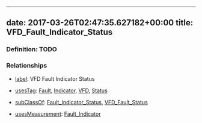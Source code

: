 
---
date: 2017-03-26T02:47:35.627182+00:00
title: VFD_Fault_Indicator_Status
---
### Definition: TODO

### Relationships

* [label](http://www.w3.org/2000/01/rdf-schema#label): VFD Fault Indicator Status

* [usesTag](https://brickschema.org/schema/1.0/BrickFrame#usesTag): [Fault](https://brickschema.org/schema/1.0/BrickTag#Fault), [Indicator](https://brickschema.org/schema/1.0/BrickTag#Indicator), [VFD](https://brickschema.org/schema/1.0/BrickTag#VFD), [Status](https://brickschema.org/schema/1.0/BrickTag#Status)

* [subClassOf](http://www.w3.org/2000/01/rdf-schema#subClassOf): [Fault_Indicator_Status](https://brickschema.org/schema/1.0/Brick#Fault_Indicator_Status), [VFD_Fault_Status](https://brickschema.org/schema/1.0/Brick#VFD_Fault_Status)

* [usesMeasurement](https://brickschema.org/schema/1.0/BrickFrame#usesMeasurement): [Fault_Indicator](https://brickschema.org/schema/1.0/Brick#Fault_Indicator)
